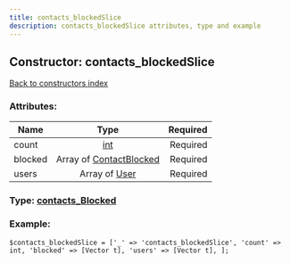 ```yaml
---
title: contacts_blockedSlice
description: contacts_blockedSlice attributes, type and example
---
```

## Constructor: contacts\_blockedSlice  
[Back to constructors index](index.md)



### Attributes:

| Name     |    Type       | Required |
|----------|:-------------:|---------:|
|count|[int](../types/int.md) | Required|
|blocked|Array of [ContactBlocked](../types/ContactBlocked.md) | Required|
|users|Array of [User](../types/User.md) | Required|



### Type: [contacts\_Blocked](../types/contacts_Blocked.md)


### Example:

```
$contacts_blockedSlice = ['_' => 'contacts_blockedSlice', 'count' => int, 'blocked' => [Vector t], 'users' => [Vector t], ];
```  

